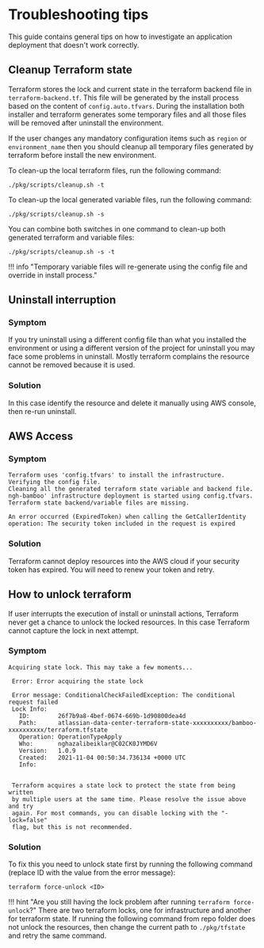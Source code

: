 # Troubleshooting tips

This guide contains general tips on how to investigate an application deployment that doesn't work correctly.

## Cleanup Terraform state
Terraform stores the lock and current state in the terraform backend file in `terraform-backend.tf`. 
This file will be generated by the install process based on the content of `config.auto.tfvars`.
During the installation both installer and terraform generates some temporary files and all those files will be removed after uninstall the environment.

If the user changes any mandatory configuration items such as `region` or `environment_name` then you should 
cleanup all temporary files generated by terraform before install the new environment. 

To clean-up the local terraform files, run the following command:
```
./pkg/scripts/cleanup.sh -t
```

To clean-up the local generated variable files, run the following command:
```
./pkg/scripts/cleanup.sh -s
```

You can combine both switches in one command to clean-up both generated terraform and variable files:
```
./pkg/scripts/cleanup.sh -s -t
```
!!! info "Temporary variable files will re-generate using the config file and override in install process."

## Uninstall interruption
### Symptom
If you try uninstall using a different config file than what you installed the environment or using a different version of the project for uninstall you may face some problems in uninstall.
Mostly terraform complains the resource cannot be removed because it is used. 

### Solution
In this case identify the resource and delete it manually using AWS console, then re-run uninstall. 


## AWS Access
### Symptom

```
Terraform uses 'config.tfvars' to install the infrastructure.
Verifying the config file.
Cleaning all the generated terraform state variable and backend file.
ngh-bamboo' infrastructure deployment is started using config.tfvars.
Terraform state backend/variable files are missing.

An error occurred (ExpiredToken) when calling the GetCallerIdentity operation: The security token included in the request is expired
```

### Solution
Terraform cannot deploy resources into the AWS cloud if your security token has expired. You will need to renew your token and retry.

## How to unlock terraform
If user interrupts the execution of install or uninstall actions, Terraform never get a chance to unlock the locked resources. 
In this case Terraform cannot capture the lock in next attempt.
 
### Symptom

```
Acquiring state lock. This may take a few moments...

 Error: Error acquiring the state lock

 Error message: ConditionalCheckFailedException: The conditional request failed
 Lock Info:
   ID:        26f7b9a8-4bef-0674-669b-1d90800dea4d
   Path:      atlassian-data-center-terraform-state-xxxxxxxxxx/bamboo-xxxxxxxxxx/terraform.tfstate
   Operation: OperationTypeApply
   Who:       nghazalibeiklar@C02CK0JYMD6V
   Version:   1.0.9
   Created:   2021-11-04 00:50:34.736134 +0000 UTC
   Info:


 Terraform acquires a state lock to protect the state from being written
 by multiple users at the same time. Please resolve the issue above and try
 again. For most commands, you can disable locking with the "-lock=false"
 flag, but this is not recommended.

```
### Solution
To fix this you need to unlock state first by running the following command 
(replace ID with the value from the error message):

```shell 
terraform force-unlock <ID>
```

!!! hint "Are you still having the lock problem after running `terraform force-unlock`?"
    There are two terraform locks, one for infrastructure and another for terraform state. If running the following 
    command from repo folder does not unlock the resources, then change the current path to `./pkg/tfstate` and retry
     the same command.  


